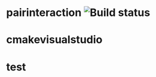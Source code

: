 # pairinteraction  ![Build status][appveyor-svg]


# cmakevisualstudio
# test

[appveyor-svg]: https://ci.appveyor.com/api/projects/status/github/biswasvikrant/cmakevisualstudio?branch=master&svg=true
